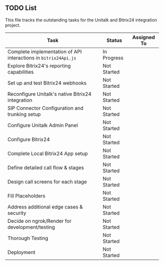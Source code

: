 ## TODO List

This file tracks the outstanding tasks for the Unitalk and Bitrix24 integration project.

| Task | Status | Assigned To |
|---|---|---|
| Complete implementation of API interactions in `bitrix24Api.js` | In Progress |
| Explore Bitrix24's reporting capabilities | Not Started | |
| Set up and test Bitrix24 webhooks | Not Started | |
| Reconfigure Unitalk's native Bitrix24 integration | Not Started | |
| SIP Connector Configuration and trunking setup | Not Started | |
| Configure Unitalk Admin Panel | Not Started | |
| Configure Bitrix24 | Not Started | |
| Complete Local Bitrix24 App setup | Not Started | |
| Define detailed call flow & stages | Not Started | |
| Design call screens for each stage | Not Started | |
| Fill Placeholders | Not Started | |
| Address additional edge cases & security | Not Started | |
| Decide on ngrok/Render for development/testing | Not Started | |
| Thorough Testing | Not Started | |
| Deployment | Not Started | |